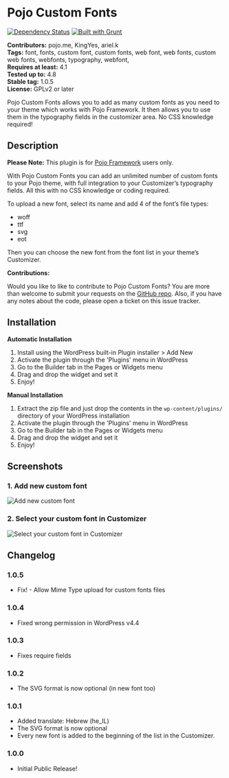 # Pojo Custom Fonts #
[![Dependency Status](https://david-dm.org/pojome/pojo-sidebars/dev-status.svg)](https://david-dm.org/pojome/pojo-sidebars#info=devDependencies) [![Built with Grunt](https://cdn.gruntjs.com/builtwith.svg)](http://gruntjs.com/)

**Contributors:** pojo.me, KingYes, ariel.k  
**Tags:** font, fonts, custom font, custom fonts, web font, web fonts, custom web fonts, webfonts, typography, webfont,  
**Requires at least:** 4.1  
**Tested up to:** 4.8  
**Stable tag:** 1.0.5  
**License:** GPLv2 or later  

Pojo Custom Fonts allows you to add as many custom fonts as you need to your theme  which works with Pojo Framework. It then allows you to use them in the typography fields in the customizer area. No CSS knowledge required!

## Description ##

**Please Note:** This plugin is for [Pojo Framework][1] users only.  

With Pojo Custom Fonts you can add an unlimited number of custom fonts to your Pojo theme, with full integration to your Customizer’s typography fields. All this with no CSS knowledge or coding required.

To upload a new font, select its name and add 4 of the font’s file types:

*   woff
*   ttf
*   svg
*   eot

Then you can choose the new font from the font list in your theme’s Customizer.

**Contributions:**

Would you like to like to contribute to Pojo Custom Fonts? You are more than welcome to submit your requests on the [GitHub repo][2]. Also, if you have any notes about the code, please open a ticket on this issue tracker.

 [1]: http://pojo.me/?utm_source=wp-repo&utm_medium=link&utm_campaign=custom_fonts
 [2]: https://github.com/pojome/pojo-custom-fonts

## Installation ##

**Automatic Installation**

1. Install using the WordPress built-in Plugin installer > Add New
1. Activate the plugin through the 'Plugins' menu in WordPress
1. Go to the Builder tab in the Pages or Widgets menu
1. Drag and drop the widget and set it
1. Enjoy!

**Manual Installation**

1. Extract the zip file and just drop the contents in the <code>wp-content/plugins/</code> directory of your WordPress installation
1. Activate the plugin through the 'Plugins' menu in WordPress
1. Go to the Builder tab in the Pages or Widgets menu
1. Drag and drop the widget and set it
1. Enjoy!

## Screenshots ##

### 1. Add new custom font ###
![Add new custom font](http://s.wordpress.org/extend/plugins/pojo-custom-fonts/screenshot-1.png)

### 2. Select your custom font in Customizer ###
![Select your custom font in Customizer](http://s.wordpress.org/extend/plugins/pojo-custom-fonts/screenshot-2.png)


## Changelog ##

### 1.0.5 ###
* Fix! - Allow Mime Type upload for custom fonts files

### 1.0.4 ###
* Fixed wrong permission in WordPress v4.4

### 1.0.3 ###
* Fixes require fields

### 1.0.2 ###
* The SVG format is now optional (in new font too) 

### 1.0.1 ###
* Added translate: Hebrew (he_IL)
* The SVG format is now optional
* Every new font is added to the beginning of the list in the Customizer.

### 1.0.0 ###
* Initial Public Release!
